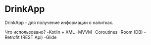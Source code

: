 # DrinkApp
DrinkApp - для получение информации о напитках.

Что использовано?
-Kotlin + XML
-MVVM
-Coroutines
-Room (DB)
-Retrofit (REST Api)
-Glide
